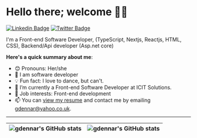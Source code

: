 # Hello there; welcome 👋🏾



[![Linkedin Badge](https://img.shields.io/badge/-golden-blue?style=for-the-badge&logo=Linkedin&logoColor=white&link=https://www.linkedin.com/in/golden-dennar-1b11ab9a)](https://www.linkedin.com/in/golden-dennar-1b11ab9a/) [![Twitter Badge](https://img.shields.io/badge/-@mycode_journey-1ca0f1?style=for-the-badge&logo=twitter&logoColor=white&link=https://twitter.com/mycode_journey)](https://twitter.com/mycode_journey)



I'm a Front-end Software Developer, (TypeScript, Nextjs, Reactjs, HTML, CSS), Backend/Api developer (Asp.net core)



**Here's a quick summary about me**:



- 😊 Pronouns: Her/she
- 🧠 I am software developer
- 💡 Fun fact: I love to dance, but can't.
- 🌱 I’m currently a Front-end Software Developer at ICIT Solutions.
- 💼 Job interests: Front-end development
- 📫 You can [view my resume](#) and contact me by emailing gdennar@yahoo.co.uk.



---



| <img align="center" src="https://github-readme-stats.vercel.app/api?username=gdennar&show_icons=true&include_all_commits=true&hide_border=true" alt="gdennar's GitHub stats" /> | <img align="center" src="https://github-readme-stats.vercel.app/api/top-langs/?username=gdennar&langs_count=8&layout=compact&hide_border=true" alt="gdennar's GitHub stats" /> |
| ------------- | ------------- |
